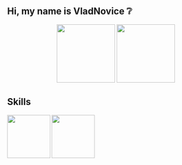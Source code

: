 ## Hi, my name is VladNovice :grey_question:

<p align='center'>
   <a href="https://github-readme-stats.vercel.app/api?username=vladnovice&show_icons=true&count_private=true"><img
           height=135
           src="https://github-readme-stats.vercel.app/api?username=vladnovice&show_icons=true&count_private=true"/></a>
   <a href="https://github.com/vladnovice/github-readme-stats"><img height=135
                                                                  src="https://github-readme-stats.vercel.app/api/top-langs/?username=vladnovice&layout=compact"/></a>
</p>

## Skills
<img src="https://simpleicons.org/icons/cplusplus.svg" align="left" width="100" height="100">
<img src="https://simpleicons.org/icons/python.svg" align="left" width="100" height="100">


